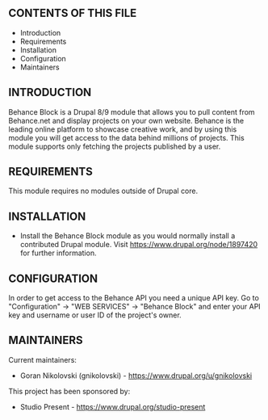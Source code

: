 CONTENTS OF THIS FILE
---------------------

 * Introduction
 * Requirements
 * Installation
 * Configuration
 * Maintainers


INTRODUCTION
------------

Behance Block is a Drupal 8/9 module that allows you to pull content from
Behance.net and display projects on your own website. Behance is the leading
online platform to showcase creative work, and by using this module you will get
access to the data behind millions of projects. This module supports only
fetching the projects published by a user.


REQUIREMENTS
------------

This module requires no modules outside of Drupal core.


INSTALLATION
------------

 * Install the Behance Block module as you would normally install a contributed
   Drupal module. Visit https://www.drupal.org/node/1897420 for further
   information.


CONFIGURATION
-------------

In order to get access to the Behance API you need a unique API key. Go to
"Configuration" -> "WEB SERVICES" -> "Behance Block" and enter your API key and
username or user ID of the project's owner.


MAINTAINERS
-----------

Current maintainers:
 * Goran Nikolovski (gnikolovski) - https://www.drupal.org/u/gnikolovski

This project has been sponsored by:
 * Studio Present - https://www.drupal.org/studio-present
